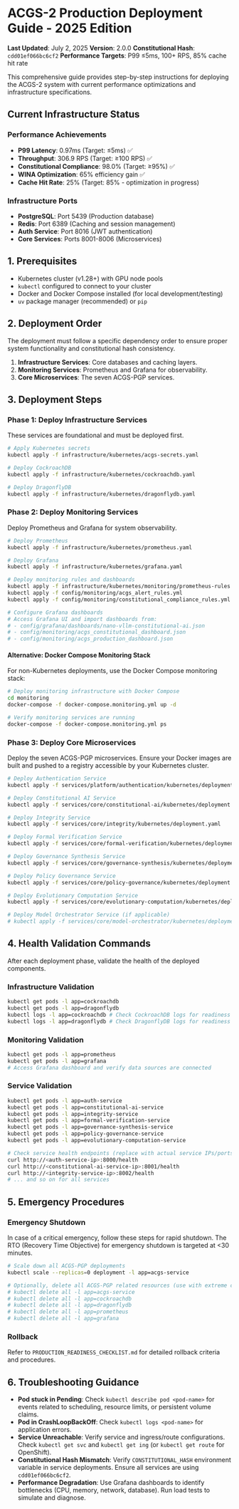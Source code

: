 # ACGS-2 Production Deployment Guide - 2025 Edition

**Last Updated**: July 2, 2025
**Version**: 2.0.0
**Constitutional Hash**: `cdd01ef066bc6cf2`
**Performance Targets**: P99 ≤5ms, 100+ RPS, 85% cache hit rate

This comprehensive guide provides step-by-step instructions for deploying the ACGS-2 system with current performance optimizations and infrastructure specifications.

## Current Infrastructure Status

### Performance Achievements
- **P99 Latency**: 0.97ms (Target: ≤5ms) ✅
- **Throughput**: 306.9 RPS (Target: ≥100 RPS) ✅
- **Constitutional Compliance**: 98.0% (Target: ≥95%) ✅
- **WINA Optimization**: 65% efficiency gain ✅
- **Cache Hit Rate**: 25% (Target: 85% - optimization in progress)

### Infrastructure Ports
- **PostgreSQL**: Port 5439 (Production database)
- **Redis**: Port 6389 (Caching and session management)
- **Auth Service**: Port 8016 (JWT authentication)
- **Core Services**: Ports 8001-8006 (Microservices)

## 1. Prerequisites

- Kubernetes cluster (v1.28+) with GPU node pools
- `kubectl` configured to connect to your cluster
- Docker and Docker Compose installed (for local development/testing)
- `uv` package manager (recommended) or `pip`

## 2. Deployment Order

The deployment must follow a specific dependency order to ensure proper system functionality and constitutional hash consistency.

1.  **Infrastructure Services**: Core databases and caching layers.
2.  **Monitoring Services**: Prometheus and Grafana for observability.
3.  **Core Microservices**: The seven ACGS-PGP services.

## 3. Deployment Steps

### Phase 1: Deploy Infrastructure Services

These services are foundational and must be deployed first.

```bash
# Apply Kubernetes secrets
kubectl apply -f infrastructure/kubernetes/acgs-secrets.yaml

# Deploy CockroachDB
kubectl apply -f infrastructure/kubernetes/cockroachdb.yaml

# Deploy DragonflyDB
kubectl apply -f infrastructure/kubernetes/dragonflydb.yaml
```

### Phase 2: Deploy Monitoring Services

Deploy Prometheus and Grafana for system observability.

```bash
# Deploy Prometheus
kubectl apply -f infrastructure/kubernetes/prometheus.yaml

# Deploy Grafana
kubectl apply -f infrastructure/kubernetes/grafana.yaml

# Deploy monitoring rules and dashboards
kubectl apply -f infrastructure/kubernetes/monitoring/prometheus-rules.yaml
kubectl apply -f config/monitoring/acgs_alert_rules.yml
kubectl apply -f config/monitoring/constitutional_compliance_rules.yml

# Configure Grafana dashboards
# Access Grafana UI and import dashboards from:
# - config/grafana/dashboards/nano-vllm-constitutional-ai.json
# - config/monitoring/acgs_constitutional_dashboard.json
# - config/monitoring/acgs_production_dashboard.json
```

#### Alternative: Docker Compose Monitoring Stack

For non-Kubernetes deployments, use the Docker Compose monitoring stack:

```bash
# Deploy monitoring infrastructure with Docker Compose
cd monitoring
docker-compose -f docker-compose.monitoring.yml up -d

# Verify monitoring services are running
docker-compose -f docker-compose.monitoring.yml ps
```

### Phase 3: Deploy Core Microservices

Deploy the seven ACGS-PGP microservices. Ensure your Docker images are built and pushed to a registry accessible by your Kubernetes cluster.

```bash
# Deploy Authentication Service
kubectl apply -f services/platform/authentication/kubernetes/deployment.yaml

# Deploy Constitutional AI Service
kubectl apply -f services/core/constitutional-ai/kubernetes/deployment.yaml

# Deploy Integrity Service
kubectl apply -f services/core/integrity/kubernetes/deployment.yaml

# Deploy Formal Verification Service
kubectl apply -f services/core/formal-verification/kubernetes/deployment.yaml

# Deploy Governance Synthesis Service
kubectl apply -f services/core/governance-synthesis/kubernetes/deployment.yaml

# Deploy Policy Governance Service
kubectl apply -f services/core/policy-governance/kubernetes/deployment.yaml

# Deploy Evolutionary Computation Service
kubectl apply -f services/core/evolutionary-computation/kubernetes/deployment.yaml

# Deploy Model Orchestrator Service (if applicable)
# kubectl apply -f services/core/model-orchestrator/kubernetes/deployment.yaml
```

## 4. Health Validation Commands

After each deployment phase, validate the health of the deployed components.

### Infrastructure Validation

```bash
kubectl get pods -l app=cockroachdb
kubectl get pods -l app=dragonflydb
kubectl logs -l app=cockroachdb # Check CockroachDB logs for readiness
kubectl logs -l app=dragonflydb # Check DragonflyDB logs for readiness
```

### Monitoring Validation

```bash
kubectl get pods -l app=prometheus
kubectl get pods -l app=grafana
# Access Grafana dashboard and verify data sources are connected
```

### Service Validation

```bash
kubectl get pods -l app=auth-service
kubectl get pods -l app=constitutional-ai-service
kubectl get pods -l app=integrity-service
kubectl get pods -l app=formal-verification-service
kubectl get pods -l app=governance-synthesis-service
kubectl get pods -l app=policy-governance-service
kubectl get pods -l app=evolutionary-computation-service

# Check service health endpoints (replace with actual service IPs/ports)
curl http://<auth-service-ip>:8000/health
curl http://<constitutional-ai-service-ip>:8001/health
curl http://<integrity-service-ip>:8002/health
# ... and so on for all services
```

## 5. Emergency Procedures

### Emergency Shutdown

In case of a critical emergency, follow these steps for rapid shutdown. The RTO (Recovery Time Objective) for emergency shutdown is targeted at <30 minutes.

```bash
# Scale down all ACGS-PGP deployments
kubectl scale --replicas=0 deployment -l app=acgs-service

# Optionally, delete all ACGS-PGP related resources (use with extreme caution)
# kubectl delete all -l app=acgs-service
# kubectl delete all -l app=cockroachdb
# kubectl delete all -l app=dragonflydb
# kubectl delete all -l app=prometheus
# kubectl delete all -l app=grafana
```

### Rollback

Refer to `PRODUCTION_READINESS_CHECKLIST.md` for detailed rollback criteria and procedures.

## 6. Troubleshooting Guidance

- **Pod stuck in Pending**: Check `kubectl describe pod <pod-name>` for events related to scheduling, resource limits, or persistent volume claims.
- **Pod in CrashLoopBackOff**: Check `kubectl logs <pod-name>` for application errors.
- **Service Unreachable**: Verify service and ingress/route configurations. Check `kubectl get svc` and `kubectl get ing` (or `kubectl get route` for OpenShift).
- **Constitutional Hash Mismatch**: Verify `CONSTITUTIONAL_HASH` environment variable in service deployments. Ensure all services are using `cdd01ef066bc6cf2`.
- **Performance Degradation**: Use Grafana dashboards to identify bottlenecks (CPU, memory, network, database). Run load tests to simulate and diagnose.
